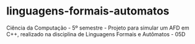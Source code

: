 # linguagens-formais-automatos
Ciência da Computação - 5º semestre - Projeto para simular um AFD em C++, realizado na disciplina de Linguagens Formais e Autômatos - 05D
